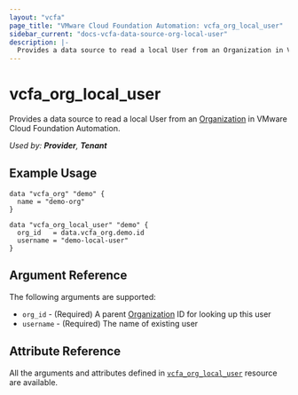 ```yaml
---
layout: "vcfa"
page_title: "VMware Cloud Foundation Automation: vcfa_org_local_user"
sidebar_current: "docs-vcfa-data-source-org-local-user"
description: |-
  Provides a data source to read a local User from an Organization in VMware Cloud Foundation Automation.
---
```


# vcfa\_org\_local\_user

Provides a data source to read a local User from an [Organization][vcfa_org-ds] in VMware Cloud Foundation Automation.

_Used by: **Provider**, **Tenant**_

## Example Usage

```hcl
data "vcfa_org" "demo" {
  name = "demo-org"
}

data "vcfa_org_local_user" "demo" {
  org_id   = data.vcfa_org.demo.id
  username = "demo-local-user"
}
```

## Argument Reference

The following arguments are supported:

- `org_id` - (Required) A parent [Organization][vcfa_org-ds] ID for looking up this user
- `username` - (Required) The name of existing user

## Attribute Reference

All the arguments and attributes defined in
[`vcfa_org_local_user`](/providers/vmware/vcfa/latest/docs/resources/org_local_user) resource are
available.

[vcfa_org-ds]: /providers/vmware/vcfa/latest/docs/data-sources/org